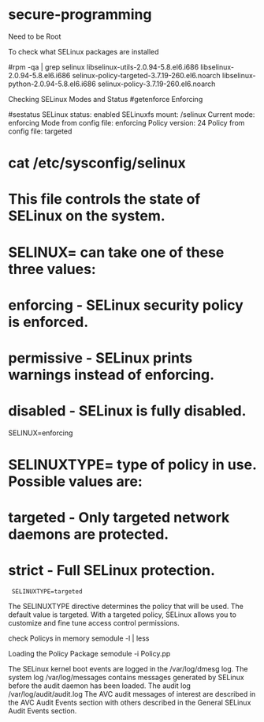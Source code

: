 secure-programming
==================

Need to be Root

To check what SELinux packages are installed 

#rpm -qa | grep selinux
libselinux-utils-2.0.94-5.8.el6.i686
libselinux-2.0.94-5.8.el6.i686
selinux-policy-targeted-3.7.19-260.el6.noarch
libselinux-python-2.0.94-5.8.el6.i686
selinux-policy-3.7.19-260.el6.noarch

Checking SELinux Modes and Status
#getenforce
Enforcing

#sestatus
SELinux status:                 enabled
SELinuxfs mount:                /selinux
Current mode:                   enforcing
Mode from config file:          enforcing
Policy version:                 24
Policy from config file:        targeted


# cat /etc/sysconfig/selinux
# This file controls the state of SELinux on the system.
# SELINUX= can take one of these three values:
#	enforcing - SELinux security policy is enforced.
#	permissive - SELinux prints warnings instead of enforcing.
#	disabled - SELinux is fully disabled.
SELINUX=enforcing
# SELINUXTYPE= type of policy in use. Possible values are:
#	targeted - Only targeted network daemons are protected.
#	strict - Full SELinux protection.
     SELINUXTYPE=targeted

The SELINUXTYPE directive determines the policy that will be used. The default value is targeted. With a targeted policy, SELinux allows you to customize and fine tune access control permissions. 

check Policys in memory
semodule -l | less

Loading the Policy Package
semodule -i Policy.pp

The SELinux kernel boot events are logged in the /var/log/dmesg log.
The system log /var/log/messages contains messages generated by SELinux before the audit daemon has been loaded.
The audit log /var/log/audit/audit.log The AVC audit messages of interest are described in the AVC Audit Events
section with others described in the General SELinux Audit Events section. 


